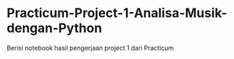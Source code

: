 # Practicum-Project-1-Analisa-Musik-dengan-Python
Berisi notebook hasil pengerjaan project 1 dari Practicum
